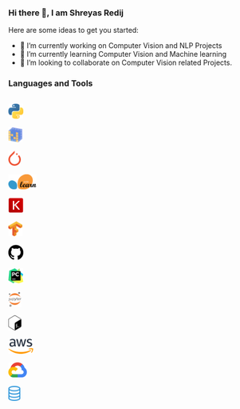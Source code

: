 ### Hi there 👋, I am Shreyas Redij




Here are some ideas to get you started:

- 🔭 I’m currently working on Computer Vision and NLP Projects
- 🌱 I’m currently learning Computer Vision and Machine learning 
- 👯 I’m looking to collaborate on Computer Vision related Projects.

### Languages and Tools

<div style="float: left;>
            
<p style="float:left">
  
  <a target="_blank" rel="noopener noreferrer" href="https://github.com/shreyas-redij/shreyas-redij/blob/master/assets/python.png"><img src="https://github.com/shreyas-redij/shreyas-redij/blob/master/assets/python.png" height="30" style="max-width:100%;"></a>&nbsp;&nbsp;&nbsp;
  
  
<a target="_blank" rel="noopener noreferrer" href="https://github.com/shreyas-redij/shreyas-redij/blob/master/assets/numpy.png"><img src="https://github.com/shreyas-redij/shreyas-redij/blob/master/assets/numpy.png" height="30" style="max-width:100%;"></a>&nbsp;&nbsp;&nbsp;

<!--
<a target="_blank" rel="noopener noreferrer" href="https://github.com/shreyas-redij/shreyas-redij/tree/master/assets/opencv.png"><img src="https://github.com/shreyas-redij/shreyas-redij/tree/master/assets/opencv.png" height="30" style="max-width:100%;"></a>&nbsp;&nbsp;&nbsp; -->

<a target="_blank" rel="noopener noreferrer" href="https://github.com/shreyas-redij/shreyas-redij/blob/master/assets/pytorch.png"><img src="https://github.com/shreyas-redij/shreyas-redij/blob/master/assets/pytorch.png" height="30" style="max-width:100%;"></a>&nbsp;&nbsp;&nbsp;

<a target="_blank" rel="noopener noreferrer" href="https://github.com/shreyas-redij/shreyas-redij/blob/master/assets/scikit.png"><img src="https://github.com/shreyas-redij/shreyas-redij/blob/master/assets/scikit.png" height="30" style="max-width:100%;"></a>&nbsp;&nbsp;&nbsp;

<a target="_blank" rel="noopener noreferrer" href="https://github.com/shreyas-redij/shreyas-redij/blob/master/assets/keras.png"><img src="https://github.com/shreyas-redij/shreyas-redij/blob/master/assets/keras.png" height="30" style="max-width:100%;"></a>&nbsp;&nbsp;&nbsp;

<a target="_blank" rel="noopener noreferrer" href="https://github.com/shreyas-redij/shreyas-redij/blob/master/assets/tensorflow.png"><img src="https://github.com/shreyas-redij/shreyas-redij/blob/master/assets/tensorflow.png" height="30" style="max-width:100%;"></a>&nbsp;&nbsp;&nbsp;

<!--
<a target="_blank" rel="noopener noreferrer" href="https://github.com/nikunjlad/nikunjlad/blob/master/assets/c++.png"><img src="https://github.com/nikunjlad/nikunjlad/raw/master/assets/c++.png" height="30" style="max-width:100%;"></a>&nbsp;&nbsp;&nbsp;
-->

<!--
<a target="_blank" rel="noopener noreferrer" href="https://github.com/nikunjlad/nikunjlad/blob/master/assets/matlab.png"><img src="https://github.com/nikunjlad/nikunjlad/raw/master/assets/matlab.png" height="30" style="max-width:100%;"></a>&nbsp;&nbsp;&nbsp;
-->

<a target="_blank" rel="noopener noreferrer" href="https://github.com/shreyas-redij/shreyas-redij/blob/master/assets/github.svg"><img src="https://github.com/shreyas-redij/shreyas-redij/blob/master/assets/github.svg" height="30" style="max-width:100%;"></a>&nbsp;&nbsp;&nbsp;

<a target="_blank" rel="noopener noreferrer" href="https://github.com/shreyas-redij/shreyas-redij/blob/master/assets/pycharm.png"><img src="https://github.com/shreyas-redij/shreyas-redij/blob/master/assets/pycharm.png" height="30" style="max-width:100%;"></a>&nbsp;&nbsp;&nbsp;

<a target="_blank" rel="noopener noreferrer" href="https://github.com/shreyas-redij/shreyas-redij/blob/master/assets/jupyter.png"><img src="https://github.com/shreyas-redij/shreyas-redij/blob/master/assets/jupyter.png" height="30" style="max-width:100%;"></a>&nbsp;&nbsp;&nbsp;

<a target="_blank" rel="noopener noreferrer" href="https://github.com/shreyas-redij/shreyas-redij/blob/master/assets/bash.png"><img src="https://github.com/shreyas-redij/shreyas-redij/blob/master/assets/bash.png" height="30" style="max-width:100%;"></a>&nbsp;&nbsp;&nbsp;

<a target="_blank" rel="noopener noreferrer" href="https://github.com/shreyas-redij/shreyas-redij/blob/master/assets/aws.png"><img src="https://github.com/shreyas-redij/shreyas-redij/blob/master/assets/aws.png" height="30" style="max-width:100%;"></a>&nbsp;&nbsp;&nbsp;

<a target="_blank" rel="noopener noreferrer" href="hhttps://github.com/shreyas-redij/shreyas-redij/blob/master/assets/cloud.png"><img src="https://github.com/shreyas-redij/shreyas-redij/blob/master/assets/cloud.png" height="30" style="max-width:100%;"></a>&nbsp;&nbsp;&nbsp;

<a target="_blank" rel="noopener noreferrer" href="https://github.com/shreyas-redij/shreyas-redij/blob/master/assets/sql.png"><img src="https://github.com/shreyas-redij/shreyas-redij/blob/master/assets/sql.png" height="30" style="max-width:100%;"></a>&nbsp;&nbsp;&nbsp;
<br>

</p>
</div>


<!--
**shreyas-redij/shreyas-redij** is a ✨ _special_ ✨ repository because its `README.md` (this file) appears on your GitHub profile.

- 🤔 I’m looking for help with ...
- 💬 Ask me about ...
- 😄 Pronouns: ...
- ⚡ Fun fact: ...
-->
